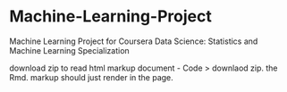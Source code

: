 # Machine-Learning-Project
Machine Learning Project for Coursera Data Science: Statistics and Machine Learning Specialization

download zip to read html markup document - Code > downlaod zip.
the Rmd. markup should just render in the page. 

